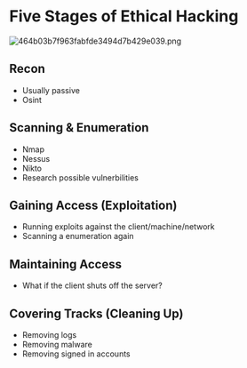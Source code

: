 # Five Stages of Ethical Hacking

![464b03b7f963fabfde3494d7b429e039.png](../../../_resources/464b03b7f963fabfde3494d7b429e039.png)

## Recon
- Usually passive
- Osint

## Scanning & Enumeration
- Nmap
- Nessus
- Nikto
- Research possible vulnerbilities

## Gaining Access (Exploitation)
- Running exploits against the client/machine/network
- Scanning a enumeration again

## Maintaining Access
- What if the client shuts off the server?

## Covering Tracks (Cleaning Up)
- Removing logs
- Removing malware
- Removing signed in accounts
